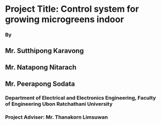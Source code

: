 # Project Title: Control system for growing microgreens indoor
### By 
## Mr. Sutthipong Karavong
## Mr. Natapong   Nitarach		
## Mr. Peerapong   Sodata		
### Department of Electrical and Electronics Engineering, Faculty of Engineering Ubon Ratchathani University
### Project Adviser: Mr. Thanakorn Limsuwan
